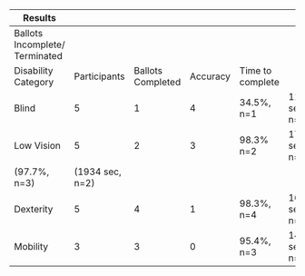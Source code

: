 
| Results                         |                 |                    |          |                   |                 |
|---------------------------------|-----------------|--------------------|----------|-------------------|-----------------|
| Ballots  Incomplete/ Terminated |                 |                    |          |                   |                 |
| Disability  Category            | Participants    | Ballots  Completed | Accuracy | Time to  complete |                 |
| Blind                           | 5               | 1                  | 4        | 34.5%, n=1        | 1199 sec, n=1   |
| Low Vision                      | 5               | 2                  | 3        | 98.3% n=2         | 1716 sec, n=3   |
| (97.7%, n=3)                    | (1934 sec, n=2) |                    |          |                   |                 |
| Dexterity                       | 5               | 4                  | 1        | 98.3%, n=4        | 1672.1 sec, n=4 |
| Mobility                        | 3               | 3                  | 0        | 95.4%, n=3        | 1416 sec, n=3   |
